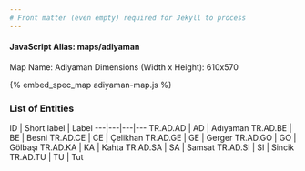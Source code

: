 ```yaml
---
# Front matter (even empty) required for Jekyll to process
---
```


#### JavaScript Alias: maps/adiyaman

Map Name: Adiyaman
Dimensions (Width x Height): 610x570



{% embed_spec_map adiyaman-map.js %}

### List of Entities

ID | Short label | Label
---|---|---|---
TR.AD.AD | AD | Adıyaman
TR.AD.BE | BE | Besni
TR.AD.CE | CE | Çelikhan
TR.AD.GE | GE | Gerger
TR.AD.GO | GO | Gölbaşı
TR.AD.KA | KA | Kahta
TR.AD.SA | SA | Samsat
TR.AD.SI | SI | Sincik
TR.AD.TU | TU | Tut